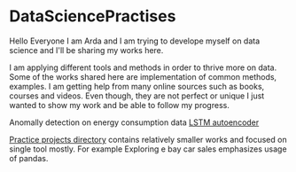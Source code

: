 # DataSciencePractises
Hello Everyone I am Arda and I am trying to develope myself on data science and I'll be sharing my works here. 

I am applying different tools and methods in order to thrive more on data. Some of the works shared here are implementation of common methods, examples. I am getting help from many online sources such as books, courses and videos. Even though, they are not perfect or unique I just wanted to show my work and be able to follow my progress. 

Anomally detection on energy consumption data 
[LSTM autoencoder](anomalyDetectionEnergyConsumption)

[Practice projects directory](PracticeProjects) contains relatively smaller works and focused on single tool mostly. For example Exploring e bay car sales emphasizes usage of pandas.
